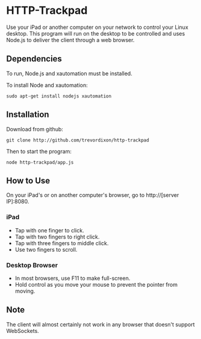 HTTP-Trackpad
=============

Use your iPad or another computer on your network to control your Linux desktop.
This program will run on the desktop to be controlled and uses Node.js to deliver
the client through a web browser.

Dependencies
------------
To run, Node.js and xautomation must be installed.

To install Node and xautomation:

    sudo apt-get install nodejs xautomation

Installation
------------
Download from github:

    git clone http://github.com/trevordixon/http-trackpad

Then to start the program:

    node http-trackpad/app.js

How to Use
----------
On your iPad's or on another computer's browser, go to http://[server IP]:8080.

### iPad
* Tap with one finger to click.
* Tap with two fingers to right click.
* Tap with three fingers to middle click.
* Use two fingers to scroll.

### Desktop Browser
* In most browsers, use F11 to make full-screen.
* Hold control as you move your mouse to prevent the pointer from moving.

Note
----
The client will almost certainly not work in any browser that doesn't support WebSockets.
